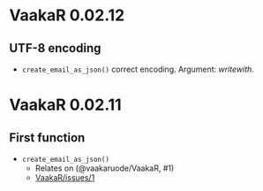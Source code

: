 # VaakaR 0.02.12

## UTF-8 encoding

* `create_email_as_json()` correct encoding. Argument: *writewith*.

# VaakaR 0.02.11

## First function

* `create_email_as_json()`
  * Relates on (@vaakaruode/VaakaR, #1)
  * [VaakaR/issues/1](https://github.com/vaakaruode/VaakaR/issues/1)
                                         
